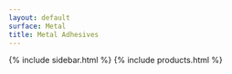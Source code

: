 ```yaml
---
layout: default
surface: Metal
title: Metal Adhesives
---
```

<div class="container-fluid px-md-4">
  <div class="row">
    {% include sidebar.html %}
    {% include products.html %}
  </div>
</div>

